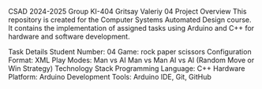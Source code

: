 CSAD 2024-2025 Group KI-404 Gritsay Valeriy 04
Project Overview
This repository is created for the Computer Systems Automated Design course. It contains the implementation of assigned tasks using Arduino and C++ for hardware and software development.

Task Details
Student Number: 04
Game: rock paper scissors 
Configuration Format: XML
Play Modes:
Man vs AI
Man vs Man
AI vs AI (Random Move or Win Strategy)
Technology Stack
Programming Language: C++
Hardware Platform: Arduino
Development Tools: Arduino IDE, Git, GitHub
